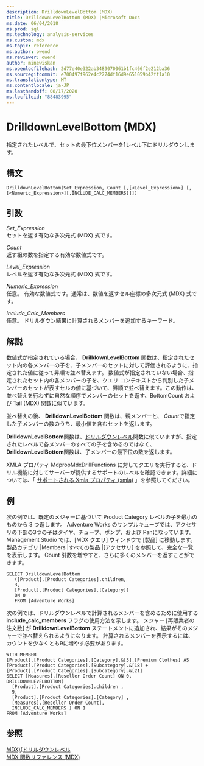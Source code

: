 ```yaml
---
description: DrilldownLevelBottom (MDX)
title: DrilldownLevelBottom (MDX) |Microsoft Docs
ms.date: 06/04/2018
ms.prod: sql
ms.technology: analysis-services
ms.custom: mdx
ms.topic: reference
ms.author: owend
ms.reviewer: owend
author: minewiskan
ms.openlocfilehash: 2d77e40e322ab3489070061b1fc466f2e212ba36
ms.sourcegitcommit: e700497f962e4c2274df16d9e651059b42ff1a10
ms.translationtype: MT
ms.contentlocale: ja-JP
ms.lasthandoff: 08/17/2020
ms.locfileid: "88483995"
---
```

# <a name="drilldownlevelbottom-mdx"></a>DrilldownLevelBottom (MDX)


  指定されたレベルで、セットの最下位メンバーを1レベル下にドリルダウンします。  
  
## <a name="syntax"></a>構文  
  
```  
DrilldownLevelBottom(Set_Expression, Count [,[<Level_Expression>] [,[<Numeric_Expression>][,INCLUDE_CALC_MEMBERS]]])  
```  
  
## <a name="arguments"></a>引数  
 *Set_Expression*  
 セットを返す有効な多次元式 (MDX) 式です。  
  
 *Count*  
 返す組の数を指定する有効な数値式です。  
  
 *Level_Expression*  
 レベルを返す有効な多次元式 (MDX) 式です。  
  
 *Numeric_Expression*  
 任意。 有効な数値式です。通常は、数値を返すセル座標の多次元式 (MDX) 式です。  
  
 *Include_Calc_Members*  
 任意。 ドリルダウン結果に計算されるメンバーを追加するキーワード。  
  
## <a name="remarks"></a>解説  
 数値式が指定されている場合、 **DrilldownLevelBottom** 関数は、指定されたセット内の各メンバーの子を、子メンバーのセットに対して評価されるように、指定された値に従って昇順で並べ替えます。 数値式が指定されていない場合、指定されたセット内の各メンバーの子を、クエリ コンテキストから判別した子メンバーのセットが表すセルの値に基づいて、昇順で並べ替えます。この動作は、並べ替えを行わずに自然な順序でメンバーのセットを返す、BottomCount および Tail (MDX) 関数に似ています。  
  
 並べ替えの後、 **DrilldownLevelBottom** 関数は、親メンバーと、 *Count*で指定した子メンバーの数のうち、最小値を含むセットを返します。  
  
 **DrilldownLevelBottom**関数は、[ドリルダウンレベル](../mdx/drilldownlevel-mdx.md)関数に似ていますが、指定されたレベルで各メンバーのすべての子を含めるのではなく、 **DrilldownLevelBottom**関数は、子メンバーの最下位の数を返します。  
  
 XMLA プロパティ MdpropMdxDrillFunctions に対してクエリを実行すると、ドリル機能に対してサーバーが提供するサポートのレベルを確認できます。詳細については、「 [サポートされる Xmla プロパティ &#40;xmla&#41;](https://docs.microsoft.com/analysis-services/xmla/xml-elements-properties/propertylist-element-supported-xmla-properties) 」を参照してください。  
  
## <a name="examples"></a>例  
 次の例では、既定のメジャーに基づいて Product Category レベルの子を最小のものから 3 つ返します。 Adventure Works のサンプルキューブでは、アクセサリの下部の3つの子はタイヤ、チューブ、ポンプ、および Panになっています。 Management Studio では、[MDX クエリ] ウィンドウで [製品] に移動します。製品カテゴリ |Members |すべての製品 |[アクセサリ] を参照して、完全な一覧を表示します。 Count 引数を増やすと、さらに多くのメンバーを返すことができます。  
  
```  
SELECT DrilldownLevelBottom   
   ([Product].[Product Categories].children,  
   3,  
   [Product].[Product Categories].[Category])  
   ON 0  
   FROM [Adventure Works]  
```  
  
 次の例では、ドリルダウンレベルで計算されるメンバーを含めるために使用する **include_calc_members** フラグの使用方法を示します。 メジャー [再販業者の注文数] が **DrilldownLevelBottom** ステートメントに追加され、結果がそのメジャーで並べ替えられるようになります。 計算されるメンバーを表示するには、カウントを少なくとも9に増やす必要があります。  
  
```  
WITH MEMBER   
[Product].[Product Categories].[Category].&[3].[Premium Clothes] AS  
[Product].[Product Categories].[Subcategory].&[18] +  
[Product].[Product Categories].[Subcategory].&[21]  
SELECT [Measures].[Reseller Order Count] ON 0,  
DRILLDOWNLEVELBOTTOM(  
  [Product].[Product Categories].children ,  
  9,  
  [Product].[Product Categories].[Category] ,  
  [Measures].[Reseller Order Count],  
  INCLUDE_CALC_MEMBERS ) ON 1  
FROM [Adventure Works]  
```  
  
## <a name="see-also"></a>参照  
 [MDX&#41;&#40;ドリルダウンレベル ](../mdx/drilldownlevel-mdx.md)   
 [MDX 関数リファレンス &#40;MDX&#41;](../mdx/mdx-function-reference-mdx.md)  
  
  
